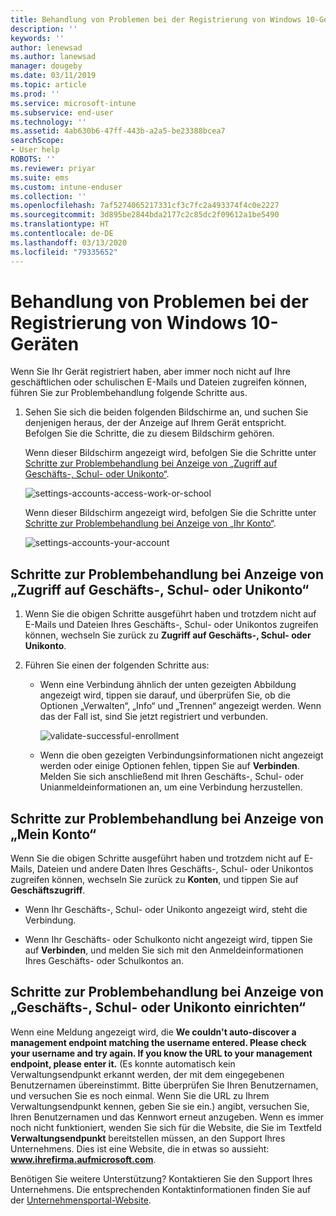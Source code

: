```yaml
---
title: Behandlung von Problemen bei der Registrierung von Windows 10-Geräten | Microsoft-Dokumentation
description: ''
keywords: ''
author: lenewsad
ms.author: lanewsad
manager: dougeby
ms.date: 03/11/2019
ms.topic: article
ms.prod: ''
ms.service: microsoft-intune
ms.subservice: end-user
ms.technology: ''
ms.assetid: 4ab630b6-47ff-443b-a2a5-be23388bcea7
searchScope:
- User help
ROBOTS: ''
ms.reviewer: priyar
ms.suite: ems
ms.custom: intune-enduser
ms.collection: ''
ms.openlocfilehash: 7af5274065217331cf3c7fc2a493374f4c0e2227
ms.sourcegitcommit: 3d895be2844bda2177c2c85dc2f09612a1be5490
ms.translationtype: HT
ms.contentlocale: de-DE
ms.lasthandoff: 03/13/2020
ms.locfileid: "79335652"
---
```

# <a name="troubleshoot-your-windows-10-device-enrollment"></a>Behandlung von Problemen bei der Registrierung von Windows 10-Geräten
Wenn Sie Ihr Gerät registriert haben, aber immer noch nicht auf Ihre geschäftlichen oder schulischen E-Mails und Dateien zugreifen können, führen Sie zur Problembehandlung folgende Schritte aus.  

1. Sehen Sie sich die beiden folgenden Bildschirme an, und suchen Sie denjenigen heraus, der der Anzeige auf Ihrem Gerät entspricht. Befolgen Sie die Schritte, die zu diesem Bildschirm gehören.

    Wenn dieser Bildschirm angezeigt wird, befolgen Sie die Schritte unter [Schritte zur Problembehandlung bei Anzeige von „Zugriff auf Geschäfts-, Schul- oder Unikonto“](#troubleshooting-steps-to-follow-if-you-see-access-work-or-school).

    ![settings-accounts-access-work-or-school](./media/w10-enroll-rs1-connect-to-work-or-school.png)

    Wenn dieser Bildschirm angezeigt wird, befolgen Sie die Schritte unter [Schritte zur Problembehandlung bei Anzeige von „Ihr Konto“](#troubleshooting-steps-to-follow-if-you-see-your-account).

    ![settings-accounts-your-account](./media/W10-enroll-2-accounts-your-account.png)

## <a name="troubleshooting-steps-to-follow-if-you-see-access-work-or-school"></a>Schritte zur Problembehandlung bei Anzeige von „Zugriff auf Geschäfts-, Schul- oder Unikonto“

1. Wenn Sie die obigen Schritte ausgeführt haben und trotzdem nicht auf E-Mails und Dateien Ihres Geschäfts-, Schul- oder Unikontos zugreifen können, wechseln Sie zurück zu **Zugriff auf Geschäfts-, Schul- oder Unikonto**.

2. Führen Sie einen der folgenden Schritte aus:

   - Wenn eine Verbindung ähnlich der unten gezeigten Abbildung angezeigt wird, tippen sie darauf, und überprüfen Sie, ob die Optionen „Verwalten“, „Info“ und „Trennen“ angezeigt werden. Wenn das der Fall ist, sind Sie jetzt registriert und verbunden.

     ![validate-successful-enrollment](./media/w10-enroll-rs1-validate-successful-enrollment.png)

   - Wenn die oben gezeigten Verbindungsinformationen nicht angezeigt werden oder einige Optionen fehlen, tippen Sie auf **Verbinden**. Melden Sie sich anschließend mit Ihren Geschäfts-, Schul- oder Unianmeldeinformationen an, um eine Verbindung herzustellen.  

## <a name="troubleshooting-steps-to-follow-if-you-see-your-account"></a>Schritte zur Problembehandlung bei Anzeige von „Mein Konto“

Wenn Sie die obigen Schritte ausgeführt haben und trotzdem nicht auf E-Mails, Dateien und andere Daten Ihres Geschäfts-, Schul- oder Unikontos zugreifen können, wechseln Sie zurück zu **Konten**, und tippen Sie auf **Geschäftszugriff**.

- Wenn Ihr Geschäfts-, Schul- oder Unikonto angezeigt wird, steht die Verbindung.  

- Wenn Ihr Geschäfts- oder Schulkonto nicht angezeigt wird, tippen Sie auf **Verbinden**, und melden Sie sich mit den Anmeldeinformationen Ihres Geschäfts- oder Schulkontos an.

## <a name="troubleshooting-steps-to-follow-if-you-see-set-up-a-work-or-school-account"></a>Schritte zur Problembehandlung bei Anzeige von „Geschäfts-, Schul- oder Unikonto einrichten“

Wenn eine Meldung angezeigt wird, die <strong>We couldn't auto-discover a management endpoint matching the username entered. Please check your username and try again. If you know the URL to your management endpoint, please enter it.</strong> (Es konnte automatisch kein Verwaltungsendpunkt erkannt werden, der mit dem eingegebenen Benutzernamen übereinstimmt. Bitte überprüfen Sie Ihren Benutzernamen, und versuchen Sie es noch einmal. Wenn Sie die URL zu Ihrem Verwaltungsendpunkt kennen, geben Sie sie ein.) angibt, versuchen Sie, Ihren Benutzernamen und das Kennwort erneut anzugeben. Wenn es immer noch nicht funktioniert, wenden Sie sich für die Website, die Sie im Textfeld <strong>Verwaltungsendpunkt</strong> bereitstellen müssen, an den Support Ihres Unternehmens. Dies ist eine Website, die in etwas so aussieht: <strong>www.ihrefirma.aufmicrosoft.com</strong>.

Benötigen Sie weitere Unterstützung? Kontaktieren Sie den Support Ihres Unternehmens. Die entsprechenden Kontaktinformationen finden Sie auf der [Unternehmensportal-Website](https://go.microsoft.com/fwlink/?linkid=2010980).
